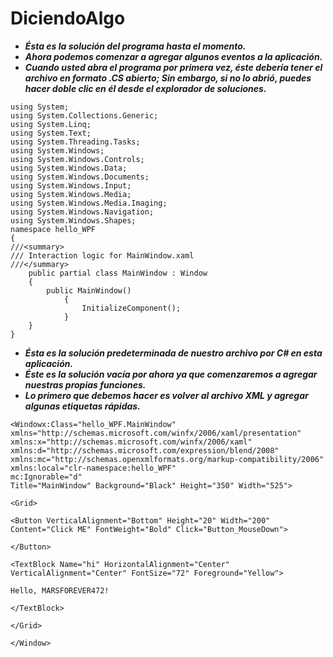 # DiciendoAlgo

- **_Ésta es la solución del programa hasta el momento._**
- **_Ahora podemos comenzar a agregar algunos eventos a la aplicación._**
- **_Cuando usted abra el programa por primera vez, éste debería tener el archivo en formato .CS abierto; Sin embargo, si no lo abrió, puedes hacer doble clic en él desde el explorador de soluciones._**
```
using System;
using System.Collections.Generic;
using System.Linq;
using System.Text;
using System.Threading.Tasks;
using System.Windows;
using System.Windows.Controls;
using System.Windows.Data;
using System.Windows.Documents;
using System.Windows.Input;
using System.Windows.Media;
using System.Windows.Media.Imaging;
using System.Windows.Navigation;
using System.Windows.Shapes;
namespace hello_WPF
{
///<summary>
/// Interaction logic for MainWindow.xaml
///</summary>
    public partial class MainWindow : Window
    {
        public MainWindow()
            {
                InitializeComponent();
            }
    }
}
```
- **_Ésta es la solución predeterminada de nuestro archivo por C# en esta aplicación._**
- **_Éste es la solución vacía por ahora ya que comenzaremos a agregar nuestras propias funciones._**
- **_Lo primero que debemos hacer es volver al archivo XML y agregar algunas etiquetas rápidas._**
```
<Windowx:Class="hello_WPF.MainWindow" 
xmlns="http://schemas.microsoft.com/winfx/2006/xaml/presentation"
xmlns:x="http://schemas.microsoft.com/winfx/2006/xaml"
xmlns:d="http://schemas.microsoft.com/expression/blend/2008"
xmlns:mc="http://schemas.openxmlformats.org/markup-compatibility/2006"
xmlns:local="clr-namespace:hello_WPF"
mc:Ignorable="d"
Title="MainWindow" Background="Black" Height="350" Width="525">

<Grid>

<Button VerticalAlignment="Bottom" Height="20" Width="200" Content="Click ME" FontWeight="Bold" Click="Button_MouseDown">

</Button>

<TextBlock Name="hi" HorizontalAlignment="Center" VerticalAlignment="Center" FontSize="72" Foreground="Yellow">

Hello, MARSFOREVER472!

</TextBlock>

</Grid>

</Window>
```
